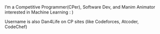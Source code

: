 I’m a Competitive Programmer(CPer), Software Dev, and Manim Animator interested in Machine Learning : )

Username is also Dan4Life on CP sites (like Codeforces, Atcoder, CodeChef)
<!---
Dan4Life/Dan4Life is a ✨ special ✨ repository because its `README.md` (this file) appears on your GitHub profile.
You can click the Preview link to take a look at your changes.
--->
